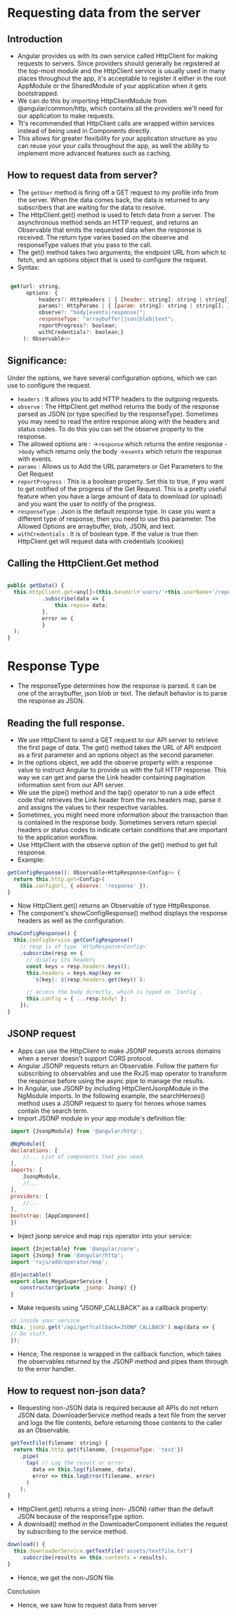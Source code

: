<!-- How to request data from server?
How to read full response?
How to request non-json data?
Explain with syntax/example -->

# Requesting data from the server

## Introduction

* Angular provides us with its own service called HttpClient for making requests to servers. Since providers should generally be registered at the top-most module and the HttpClient service is usually used in many places throughout the app, it's acceptable to register it either in the root AppModule or the SharedModule of your application when it gets bootstrapped. 
* We can do this by importing HttpClientModule from @angular/common/http, which contains all the providers we'll need for our application to make requests.
* Tt's recommended that HttpClient calls are wrapped within services instead of being used in Components directly. 
* This allows for greater flexibility for your application structure as you can reuse your your calls throughout the app, as well the ability to implement more advanced features such as caching.

## How to request data from server?

*  The ```getUser``` method is firing off a GET request to my profile info from the server. When the data comes back, the data is returned to any subscribers that are waiting for the data to resolve.
*  The HttpClient.get() method is used to fetch data from a server. The asynchronous method sends an HTTP request, and returns an Observable that emits the requested data when the response is received. The return type varies based on the observe and responseType values that you pass to the call.
* The get() method takes two arguments; the endpoint URL from which to fetch, and an options object that is used to configure the request.
* Syntax:
```jsx

 get(url: string, 
      options: {
          headers?: HttpHeaders | { [header: string]: string | string[]; };
          params?: HttpParams | { [param: string]: string | string[]; };
          observe?: "body|events|response|";
          responseType: "arraybuffer|json|blob|text";
          reportProgress?: boolean; 
          withCredentials?: boolean;}
     ): Observable<>
 ```
 
## Significance:

Under the options, we have several configuration options, which we can use to configure the request.
* ```headers```  : It allows you to add HTTP headers to the outgoing requests. 
* ```observe```  : The HttpClient.get method returns the body of the response parsed as JSON (or type specified by the responseType). Sometimes you may need to read the entire response along with the headers and status codes. To do this you can set the observe property to the response.
* The allowed options are : 
  ->```response``` which returns the entire response
  ->```body``` which returns only the body
  ->```events``` which return the response with events.
* ```params``` :  Allows us to Add the URL parameters or Get Parameters to the Get Request
* ```reportProgress``` :  This is a boolean property. Set this to true, if you want to get notified of the progress of the Get Request. This is a pretty useful feature when you have a large amount of data to download (or upload) and you want the user to notify of the progress.
* ```responseType``` :  Json is the default response type. In case you want a different type of response, then you need to use this parameter. The Allowed Options are arraybuffer, blob, JSON, and text. 
* ```withCredentials``` :  It is of boolean type. If the value is true then HttpClient.get will request data with credentials (cookies)

## Calling the HttpClient.Get method
```jsx 

public getData() {
  this.HttpClient.get<any[]>(this.baseUrl+'users/'+this.userName+'/repos')
           .subscribe(data => {
               this.repos= data;
           },
           error => {
           }
  );
}
```
# Response Type
* The responseType determines how the response is parsed. it can be one of the arraybuffer, json blob or text. The default behavior is to parse the response as JSON.

## Reading the full response.
* We use HttpClient to send a GET request to our API server to retrieve the first page of data. The get() method takes the URL of API endpoint as a first parameter and an options object as the second parameter. 
* In the options object, we add the observe property with a response value to instruct Angular to provide us with the full HTTP response. This way we can get and parse the Link header containing pagination information sent from our API server.
* We use the pipe() method and the tap() operator to run a side effect code that retrieves the Link header from the res.headers map, parse it and assigns the values to their respective variables.
* Sometimes, you might need more information about the transaction than is contained in the response body. Sometimes servers return special headers or status codes to indicate certain conditions that are important to the application workflow.
* Use HttpClient with the observe option of the get() method to get full response.
* Example:
```jsx 
getConfigResponse(): Observable<HttpResponse<Config>> {
  return this.http.get<Config>(
    this.configUrl, { observe: 'response' });
}
```
* Now HttpClient.get() returns an Observable of type HttpResponse.
* The component's showConfigResponse() method displays the response headers as well as the configuration.
```jsx
showConfigResponse() {
  this.configService.getConfigResponse()
    // resp is of type `HttpResponse<Config>`
    .subscribe(resp => {
      // display its headers
      const keys = resp.headers.keys();
      this.headers = keys.map(key =>
        `${key}: ${resp.headers.get(key)}`);

      // access the body directly, which is typed as `Config`.
      this.config = { ...resp.body! };
    });
}
```

## JSONP request

* Apps can use the HttpClient to make JSONP requests across domains when a server doesn't support CORS protocol.
* Angular JSONP requests return an Observable. Follow the pattern for subscribing to observables and use the RxJS map operator to transform the response before using the async pipe to manage the results.
* In Angular, use JSONP by including HttpClientJsonpModule in the NgModule imports. In the following example, the searchHeroes() method uses a JSONP request to query for heroes whose names contain the search term.
* Import JSONP module in your app module's definition file:
```jsx
 import {JsonpModule} from '@angular/http';

 @NgModule({
 declarations: [
     //... List of components that you need.
 ],
 imports: [
     JsonpModule,
     //...
 ],
 providers: [
     //...
 ],
 bootstrap: [AppComponent]
 })
 ```
* Inject jsonp service and map rxjs operator into your service:
```jsx
 import {Injectable} from '@angular/core';
 import {Jsonp} from '@angular/http';
 import 'rxjs/add/operator/map';

 @Injectable()
 export class MegaSuperService {
    constructor(private _jsonp: Jsonp) {}
 }
 ```
* Make requests using "JSONP_CALLBACK" as a callback property:
```jsx
 // inside your service
 this._jsonp.get('/api/get?callback=JSONP_CALLBACK').map(data => {
 // Do stuff.
 });
```
* Hence, The response is wrapped in the callback function, which takes the observables returned by the JSONP method and pipes them through to the error handler.

## How to request non-json data?

* Requesting non-JSON data is required because all APIs do not return JSON data. DownloaderService method reads a text file from the server and logs the file contents, before returning those contents to the caller as an Observable<string>.
```jsx 
 getTextFile(filename: string) {
  return this.http.get(filename, {responseType: 'text'})
    .pipe(
      tap( // Log the result or error
        data => this.log(filename, data),
        error => this.logError(filename, error)
      )
    );
}
```
 
* HttpClient.get() returns a string (non- JSON) rather than the default JSON because of the responseType option.
* A download() method in the DownloaderComponent initiates the request by subscribing to the service method.
 
```jsx
download() {
  this.downloaderService.getTextFile('assets/textfile.txt')
    .subscribe(results => this.contents = results);
}
```
 
* Hence, we get the non-JSON file.

Conclusion
 * Hence, we saw how to request data from server 

